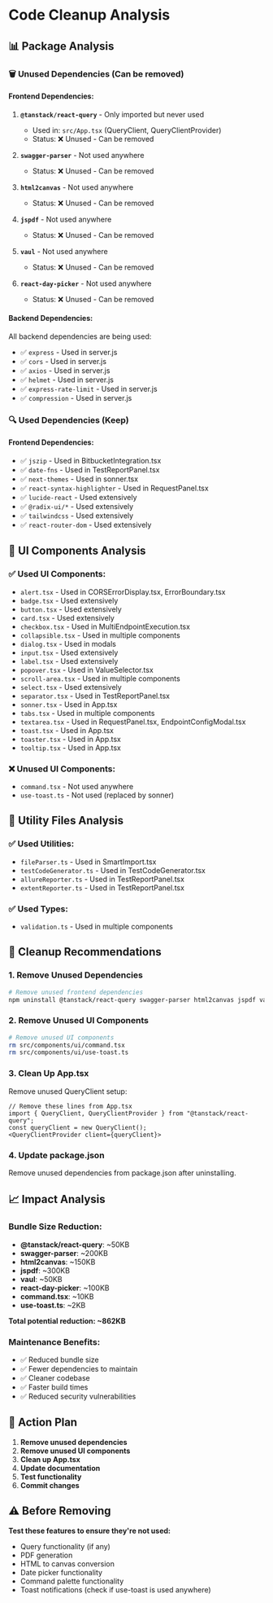 # Code Cleanup Analysis

## 📊 Package Analysis

### 🗑️ **Unused Dependencies (Can be removed)**

#### **Frontend Dependencies:**
1. **`@tanstack/react-query`** - Only imported but never used
   - Used in: `src/App.tsx` (QueryClient, QueryClientProvider)
   - Status: ❌ Unused - Can be removed

2. **`swagger-parser`** - Not used anywhere
   - Status: ❌ Unused - Can be removed

3. **`html2canvas`** - Not used anywhere
   - Status: ❌ Unused - Can be removed

4. **`jspdf`** - Not used anywhere
   - Status: ❌ Unused - Can be removed

5. **`vaul`** - Not used anywhere
   - Status: ❌ Unused - Can be removed

6. **`react-day-picker`** - Not used anywhere
   - Status: ❌ Unused - Can be removed

#### **Backend Dependencies:**
All backend dependencies are being used:
- ✅ `express` - Used in server.js
- ✅ `cors` - Used in server.js
- ✅ `axios` - Used in server.js
- ✅ `helmet` - Used in server.js
- ✅ `express-rate-limit` - Used in server.js
- ✅ `compression` - Used in server.js

### 🔍 **Used Dependencies (Keep)**

#### **Frontend Dependencies:**
- ✅ `jszip` - Used in BitbucketIntegration.tsx
- ✅ `date-fns` - Used in TestReportPanel.tsx
- ✅ `next-themes` - Used in sonner.tsx
- ✅ `react-syntax-highlighter` - Used in RequestPanel.tsx
- ✅ `lucide-react` - Used extensively
- ✅ `@radix-ui/*` - Used extensively
- ✅ `tailwindcss` - Used extensively
- ✅ `react-router-dom` - Used extensively

## 🧹 **UI Components Analysis**

### ✅ **Used UI Components:**
- `alert.tsx` - Used in CORSErrorDisplay.tsx, ErrorBoundary.tsx
- `badge.tsx` - Used extensively
- `button.tsx` - Used extensively
- `card.tsx` - Used extensively
- `checkbox.tsx` - Used in MultiEndpointExecution.tsx
- `collapsible.tsx` - Used in multiple components
- `dialog.tsx` - Used in modals
- `input.tsx` - Used extensively
- `label.tsx` - Used extensively
- `popover.tsx` - Used in ValueSelector.tsx
- `scroll-area.tsx` - Used in multiple components
- `select.tsx` - Used extensively
- `separator.tsx` - Used in TestReportPanel.tsx
- `sonner.tsx` - Used in App.tsx
- `tabs.tsx` - Used in multiple components
- `textarea.tsx` - Used in RequestPanel.tsx, EndpointConfigModal.tsx
- `toast.tsx` - Used in App.tsx
- `toaster.tsx` - Used in App.tsx
- `tooltip.tsx` - Used in App.tsx

### ❌ **Unused UI Components:**
- `command.tsx` - Not used anywhere
- `use-toast.ts` - Not used (replaced by sonner)

## 📁 **Utility Files Analysis**

### ✅ **Used Utilities:**
- `fileParser.ts` - Used in SmartImport.tsx
- `testCodeGenerator.ts` - Used in TestCodeGenerator.tsx
- `allureReporter.ts` - Used in TestReportPanel.tsx
- `extentReporter.ts` - Used in TestReportPanel.tsx

### ✅ **Used Types:**
- `validation.ts` - Used in multiple components

## 🚀 **Cleanup Recommendations**

### **1. Remove Unused Dependencies**

```bash
# Remove unused frontend dependencies
npm uninstall @tanstack/react-query swagger-parser html2canvas jspdf vaul react-day-picker
```

### **2. Remove Unused UI Components**

```bash
# Remove unused UI components
rm src/components/ui/command.tsx
rm src/components/ui/use-toast.ts
```

### **3. Clean Up App.tsx**

Remove unused QueryClient setup:
```tsx
// Remove these lines from App.tsx
import { QueryClient, QueryClientProvider } from "@tanstack/react-query";
const queryClient = new QueryClient();
<QueryClientProvider client={queryClient}>
```

### **4. Update package.json**

Remove unused dependencies from package.json after uninstalling.

## 📈 **Impact Analysis**

### **Bundle Size Reduction:**
- **@tanstack/react-query**: ~50KB
- **swagger-parser**: ~200KB
- **html2canvas**: ~150KB
- **jspdf**: ~300KB
- **vaul**: ~50KB
- **react-day-picker**: ~100KB
- **command.tsx**: ~10KB
- **use-toast.ts**: ~2KB

**Total potential reduction: ~862KB**

### **Maintenance Benefits:**
- ✅ Reduced bundle size
- ✅ Fewer dependencies to maintain
- ✅ Cleaner codebase
- ✅ Faster build times
- ✅ Reduced security vulnerabilities

## 🎯 **Action Plan**

1. **Remove unused dependencies**
2. **Remove unused UI components**
3. **Clean up App.tsx**
4. **Update documentation**
5. **Test functionality**
6. **Commit changes**

## ⚠️ **Before Removing**

**Test these features to ensure they're not used:**
- Query functionality (if any)
- PDF generation
- HTML to canvas conversion
- Date picker functionality
- Command palette functionality
- Toast notifications (check if use-toast is used anywhere) 